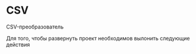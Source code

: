 # CSV
CSV-преобразователь

Для того, чтобы развернуть проект необходимов вылонить следующие действия
